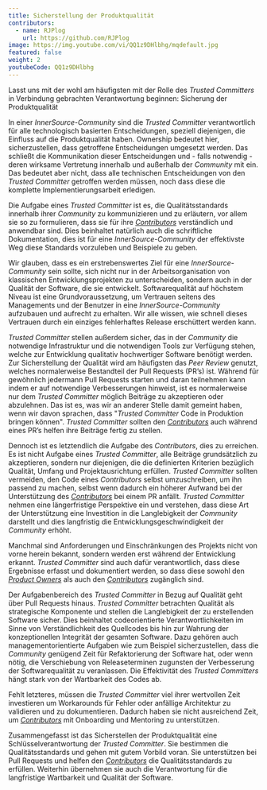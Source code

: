 ```yaml
---
title: Sicherstellung der Produktqualität
contributors:
  - name: RJPlog
    url: https://github.com/RJPlog
image: https://img.youtube.com/vi/QQ1z9DHlbhg/mqdefault.jpg
featured: false
weight: 2
youtubeCode: QQ1z9DHlbhg
---
```

<div class="paragraph">
<p>Lasst uns mit der wohl am häufigsten mit der Rolle des <em>Trusted Committers</em> in Verbindung gebrachten Verantwortung beginnen: Sicherung der Produktqualität</p>
</div>
<div class="paragraph">
<p>In einer <em>InnerSource-Community</em> sind die <em>Trusted Committer</em> verantwortlich für alle technologisch basierten Entscheidungen, speziell diejenigen, die Einfluss auf die Produktqualität haben. Ownership bedeutet hier, sicherzustellen, dass getroffene Entscheidungen umgesetzt werden. Das schließt die Kommunikation dieser Entscheidungen und - falls notwendig - deren wirksame Vertretung innerhalb und außerhalb der <em>Community</em> mit ein. Das bedeutet aber nicht, dass alle technischen Entscheidungen von den <em>Trusted Committer</em> getroffen werden müssen, noch dass diese die komplette Implementierungsarbeit erledigen.</p>
</div>
<div class="paragraph">
<p>Die Aufgabe eines <em>Trusted Committer</em> ist es, die Qualitätsstandards innerhalb ihrer <em>Community</em> zu kommunizieren und zu erläutern, vor allem sie so zu formulieren, dass sie für ihre <a href="https://innersourcecommons.net/learn/learning-path/contributor/01"><em>Contributors</em></a> verständlich und anwendbar sind.
Dies beinhaltet natürlich auch die schriftliche Dokumentation, dies ist für eine <em>InnerSource-Community</em> der effektivste Weg diese Standards vorzuleben und Beispiele zu geben.</p>
</div>
<div class="paragraph">
<p>Wir glauben, dass es ein erstrebenswertes Ziel für eine <em>InnerSource-Community</em> sein sollte, sich nicht nur in der Arbeitsorganisation von klassischen Entwicklungsprojekten zu unterscheiden, sondern auch in der Qualität der Software, die sie entwickelt.
Softwarequalität auf höchstem Niveau ist eine Grundvoraussetzung, um Vertrauen seitens des Managements und der Benutzer in eine  <em>InnerSource-Community</em> aufzubauen und aufrecht zu erhalten.
Wir alle wissen, wie schnell dieses Vertrauen durch ein einziges fehlerhaftes Release erschüttert werden kann.</p>
</div>
<div class="paragraph">
<p><em>Trusted Committer</em> stellen außerdem sicher, das in der <em>Community</em> die notwendige Infrastruktur und die notwendigen Tools zur Verfügung stehen, welche zur Entwicklung qualitativ hochwertiger Software benötigt werden.
Zur Sicherstellung der Qualität wird am häufigsten das <em>Peer Review</em> genutzt, welches normalerweise Bestandteil der Pull Requests (PR&#8217;s) ist.
Während für gewöhnlich jedermann Pull Requests starten und daran teilnehmen kann indem er auf notwendige Verbesserungen hinweist, ist es normalerweise nur dem <em>Trusted Committer</em> möglich Beiträge zu akzeptieren oder abzulehnen.
Das ist es, was wir an anderer Stelle damit gemeint haben, wenn wir davon sprachen, dass "<em>Trusted Committer</em> Code in Produktion bringen können".
<em>Trusted Committer</em> sollten den <a href="https://innersourcecommons.net/learn/learning-path/contributor/01"><em>Contributors</em></a> auch während eines PR&#8217;s helfen ihre Beiträge fertig zu stellen.</p>
</div>
<div class="paragraph">
<p>Dennoch ist es letztendlich die Aufgabe des <em>Contributors</em>, dies zu erreichen.
Es ist nicht Aufgabe eines <em>Trusted Committer</em>, alle Beiträge grundsätzlich zu akzeptieren, sondern nur diejenigen, die die definierten Kriterien bezüglich Qualität, Umfang und Projektausrichtung erfüllen.
<em>Trusted Committer</em> sollten vermeiden, den Code eines <em>Contributors</em> selbst umzuschreiben, um ihn passend zu machen, selbst wenn dadurch ein höherer Aufwand bei der Unterstützung des <a href="https://innersourcecommons.net/learn/learning-path/contributor/01"><em>Contributors</em></a> bei einem PR anfällt. <em>Trusted Committer</em> nehmen eine längerfristige Perspektive ein und verstehen, dass diese Art der Unterstützung eine Investition in die Langlebigkeit der <em>Community</em> darstellt und dies langfristig die Entwicklungsgeschwindigkeit der <em>Community</em> erhöht.</p>
</div>
<div class="paragraph">
<p>Manchmal sind Anforderungen und Einschränkungen des Projekts nicht von vorne herein bekannt, sondern werden erst während der Entwicklung erkannt.
<em>Trusted Committer</em> sind auch dafür verantwortlich, dass diese Ergebnisse erfasst und dokumentiert werden, so dass diese sowohl den <a href="https://innersourcecommons.net/learn/learning-path/product-owner/01"><em>Product Owners</em></a> als auch den <a href="https://innersourcecommons.net/learn/learning-path/contributor/01"><em>Contributors</em></a> zugänglich sind.</p>
</div>
<div class="paragraph">
<p>Der Aufgabenbereich des <em>Trusted Committer</em> in Bezug auf Qualität geht über Pull Requests hinaus.
<em>Trusted Committer</em> betrachten Qualität als strategische Komponente und stellen die Langlebigkeit der zu erstellenden Software sicher. Dies beinhaltet codeorientierte Verantwortlichkeiten im Sinne von Verständlichkeit des Quellcodes bis hin zur Wahrung der konzeptionellen Integrität der gesamten Software.
Dazu gehören auch managementorientierte Aufgaben wie zum Beispiel sicherzustellen, dass die <em>Community</em> genügend Zeit für Refaktorierung der Software hat, oder wenn nötig, die Verschiebung von Releaseterminen zugunsten der Verbesserung der Softwarequalität zu veranlassen.
Die Effektivität des <em>Trusted Committers</em> hängt stark von der Wartbarkeit des Codes ab.</p>
</div>
<div class="paragraph">
<p>Fehlt letzteres, müssen die <em>Trusted Committer</em> viel ihrer wertvollen Zeit investieren um Workarounds für Fehler oder anfällige Architektur zu validieren und zu dokumentieren. Dadurch haben sie nicht ausreichend Zeit, um <a href="https://innersourcecommons.net/learn/learning-path/contributor/01"><em>Contributors</em></a> mit Onboarding und Mentoring zu unterstützen.</p>
</div>
<div class="paragraph">
<p>Zusammengefasst ist das Sicherstellen der Produktqualität eine Schlüsselverantwortung der <em>Trusted Committer</em>.
Sie bestimmen die Qualitätsstandards und gehen mit gutem Vorbild voran. Sie unterstützen bei Pull Requests und helfen den <a href="https://innersourcecommons.net/learn/learning-path/contributor/01"><em>Contributors</em></a> die Qualitätsstandards zu erfüllen.
Weiterhin übernehmen sie auch die Verantwortung für die langfristige Wartbarkeit und Qualität der Software.</p>
</div>
<!--- This file autogenerated from https://github.com/InnerSourceCommons/InnerSourceLearningPath/blob/master/scripts -->